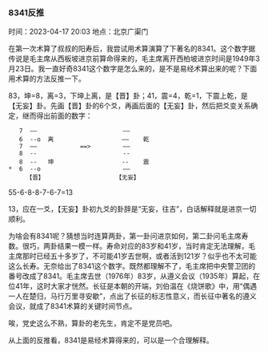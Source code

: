### 8341反推

时间：2023-04-17 20:03
地点：北京广渠门

在第一次术算了叔叔的阳寿后，我尝试用术算演算了下著名的8341。这个数字据传说是毛主席从西板坡进京前算命得来的，毛主席离开西柏坡进京时间是1949年3月23日。我一直好奇8341这个数字是怎么来的，是不是易经术算出来的呢？下面用术算的方法反推一下。

83，坤=8，离=3，下坤上离，是【晋】卦；41，震=4，乾=1，下震上乾，是【无妄】卦。先画【晋】卦的6个爻，再画后面的【无妄】卦，然后把爻变关系确定，继而得出前面的数字：

```text
   7  ——                        ——
   6  --o  离                   ——    乾
   7  ——            ==>         ——
   8  --                        --
   8  --   坤                   --    震
*  6  --o                       ——
     【晋】                    【无妄】
```

55-6-8-8-7-6-7=13

13，应在一爻，【无妄】卦初九爻的卦辞是“无妄，往吉”，白话解释就是进京一切顺利。

为啥会有8341呢？猜想当时连算两卦，第一卦问进京如何，第二卦问毛主席寿数。很巧，两卦结果一模一样。寿命对应的83岁和41岁，当时肯定无法理解，毛主席那时已经五十多岁了，不可能41岁去世啊，或者活到121岁？似乎也不太可能这么长寿。无奈给出了8341这个数字。既然都理解不了，毛主席把中央警卫团的番号改成了8341。毛主席去世（1976年）83岁，从遵义会议（1935年）算起，在位41年，这时大家才恍然。长征是本朝的开端，刘伯温在《烧饼歌》中，用“偶遇一人在楚归，马行万里寻安歇”，点出了长征的标志性意义，而长征中著名的遵义会议，就成了8341术算的关键时间节点。

唉，党史这么不熟，算卦的老先生，肯定不是党员吧。

从上面的反推看，8341是易经术算得来的，可以是一个合理解释。
